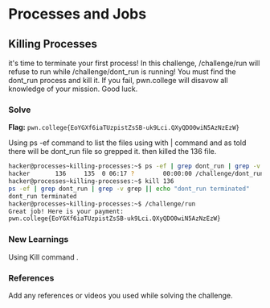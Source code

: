 # Processes and Jobs

## Killing Processes
it's time to terminate your first process! In this challenge, 
/challenge/run will refuse to run while /challenge/dont_run is running!
You must find the dont_run process and kill it.
If you fail, pwn.college will disavow all knowledge of your mission. Good luck.

### Solve
**Flag:** `pwn.college{EoYGXf6iaTUzpistZsSB-uk9Lci.QXyQDO0wiN5AzNzEzW}`

Using ps -ef command to list the files using with | command and as told there will 
be dont_run file so grepped it. then killed the 136 file.

```bash
hacker@processes~killing-processes:~$ ps -ef | grep dont_run | grep -v grep
hacker       136     135  0 06:17 ?        00:00:00 /challenge/dont_run
hacker@processes~killing-processes:~$ kill 136
ps -ef | grep dont_run | grep -v grep || echo "dont_run terminated"
dont_run terminated
hacker@processes~killing-processes:~$ /challenge/run
Great job! Here is your payment:
pwn.college{EoYGXf6iaTUzpistZsSB-uk9Lci.QXyQDO0wiN5AzNzEzW}
```

### New Learnings
Using Kill command .

### References 
Add any references or videos you used while solving the challenge.
